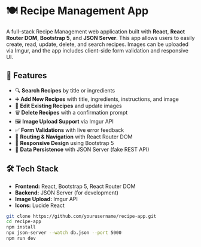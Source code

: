 # 🍽️ Recipe Management App

A full-stack Recipe Management web application built with **React**, **React Router DOM**, **Bootstrap 5**, and **JSON Server**. This app allows users to easily create, read, update, delete, and search recipes. Images can be uploaded via Imgur, and the app includes client-side form validation and responsive UI.

## 🚀 Features

- 🔍 **Search Recipes** by title or ingredients
- ➕ **Add New Recipes** with title, ingredients, instructions, and image
- 📝 **Edit Existing Recipes** and update images
- 🗑️ **Delete Recipes** with a confirmation prompt
- 🖼️ **Image Upload Support** via Imgur API
- ✅ **Form Validations** with live error feedback
- 🧭 **Routing & Navigation** with React Router DOM
- 📱 **Responsive Design** using Bootstrap 5
- 🔄 **Data Persistence** with JSON Server (fake REST API)

## 🛠️ Tech Stack

- **Frontend:** React, Bootstrap 5, React Router DOM
- **Backend:** JSON Server (for development)
- **Image Upload:** Imgur API
- **Icons:** Lucide React
```bash
git clone https://github.com/yourusername/recipe-app.git
cd recipe-app
npm install
npx json-server --watch db.json --port 5000
npm run dev
